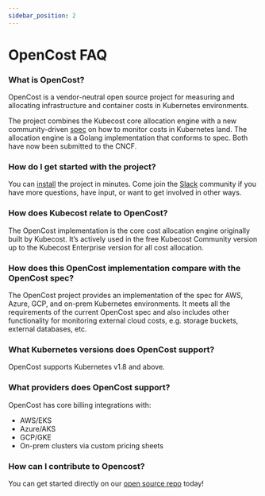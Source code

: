 ```yaml
---
sidebar_position: 2
---
```


# OpenCost FAQ

### What is OpenCost?

OpenCost is a vendor-neutral open source project for measuring and allocating infrastructure and container costs in Kubernetes environments. 

The project combines the Kubecost core allocation engine with a new community-driven [spec](https://github.com/kubecost/opencost/tree/develop/spec) on how to monitor costs in Kubernetes land. The allocation engine is a Golang implementation that conforms to spec. Both have now been submitted to the CNCF.

### How do I get started with the project?

You can [install](https://docs.kubecost.com/install) the project in minutes. Come join the [Slack](https://join.slack.com/t/kubecost/shared_invite/enQtNTA2MjQ1NDUyODE5LWFjYzIzNWE4MDkzMmUyZGU4NjkwMzMyMjIyM2E0NGNmYjExZjBiNjk1YzY5ZDI0ZTNhZDg4NjlkMGRkYzFlZTU) community if you have more questions, have input, or want to get involved in other ways. 

### How does Kubecost relate to OpenCost?

The OpenCost implementation is the core cost allocation engine originally built by Kubecost. It’s actively used in the free Kubecost Community version up to the Kubecost Enterprise version for all cost allocation.

### How does this OpenCost implementation compare with the OpenCost spec?

The OpenCost project provides an implementation of the spec for AWS, Azure, GCP, and on-prem Kubernetes environments. It meets all the requirements of the current OpenCost spec and also includes other functionality for monitoring external cloud costs, e.g. storage buckets, external databases, etc.

### What Kubernetes versions does OpenCost support?

OpenCost supports Kubernetes v1.8 and above.

### What providers does OpenCost support?

OpenCost has core billing integrations with: 

* AWS/EKS
* Azure/AKS
* GCP/GKE
* On-prem clusters via custom pricing sheets

### How can I contribute to Opencost?

You can get started directly on our [open source repo](https://github.com/kubecost/opencost/blob/develop/CONTRIBUTING.md) today!



